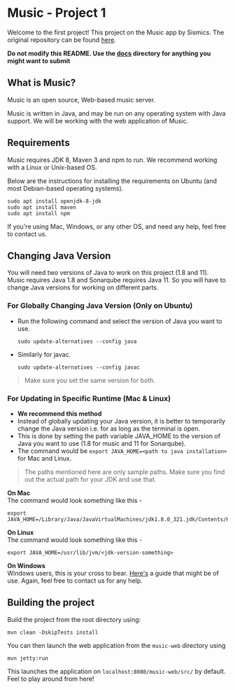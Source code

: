 # Music - Project 1 

Welcome to the first project! This project on the Music app by Sismics. The original repository can be found [here](https://github.com/sismics/music). 

**Do not modify this README. Use the [docs](/docs/) directory for anything you might want to submit**

## What is Music?

Music is an open source, Web-based music server.

Music is written in Java, and may be run on any operating system with Java support. We will be working with the web application of Music. 

## Requirements 
Music requires JDK 8, Maven 3 and npm to run. We recommend working with a Linux or Unix-based OS. 

Below are the instructions for installing the requirements on Ubuntu (and most Debian-based operating systems). 

```
sudo apt install openjdk-8-jdk
sudo apt install maven
sudo apt install npm
```

If you're using Mac, Windows, or any other OS, and need any help, feel free to contact us. 

## Changing Java Version
You will need two versions of Java to work on this project (1.8 and 11). Music requires Java 1.8 and Sonarqube requires Java 11. So you will have to change Java versions for working on different parts.

### For Globally Changing Java Version (Only on Ubuntu) 
* Run the following command and select the version of Java you want to use.
  ```
  sudo update-alternatives --config java
  ```
* Similarly for javac.
  ```
  sudo update-alternatives --config javac
  ```
> Make sure you set the same version for both.  

### For Updating in Specific Runtime  (Mac & Linux)
* **We recommend this method**
* Instead of globally updating your Java version, it is better to temporarily change the Java version i.e. for as long as the terminal is open.
* This is done by setting the path variable JAVA_HOME to the version of Java you want to use (1.8 for music and 11 for Sonarqube).
* The command would be ```export JAVA_HOME=<path to java installation>``` for Mac and Linux.

> The paths mentioned here are only sample paths. Make sure you find out the actual path for your JDK and use that.


**On Mac**  
The command would look something like this - 
```
export JAVA_HOME=/Library/Java/JavaVirtualMachines/jdk1.8.0_321.jdk/Contents/Home/
```

**On Linux**  
The command would look something like this -  
```
export JAVA_HOME=/usr/lib/jvm/<jdk-version-something>
```


**On Windows**  
Windows users, this is your cross to bear. [Here's](https://confluence.atlassian.com/doc/setting-the-java_home-variable-in-windows-8895.html) a guide that might be of use. Again, feel free to contact us for any help.  
 

## Building the project  

Build the project from the root directory using:

```
mvn clean -DskipTests install  
```


You can then launch the web application from the ```music-web``` directory using  
```
mvn jetty:run
``` 

This launches the application on ```localhost:8080/music-web/src/``` by default. Feel to play around from here!   

